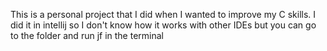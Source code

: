 This is a personal project that I did when I wanted to improve my C skills. I did it in intellij so I don't know how it works with other IDEs but you can go to the folder and run jf in the terminal
